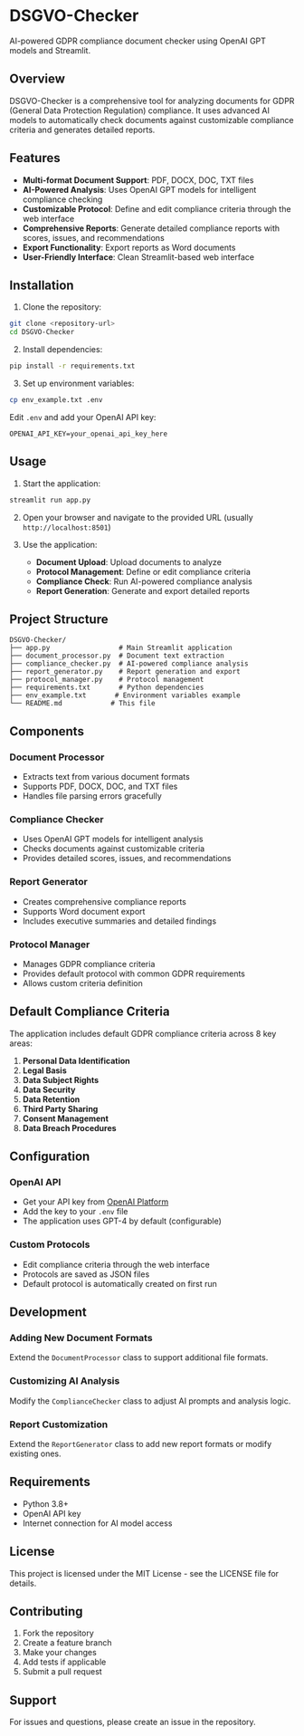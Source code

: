 # DSGVO-Checker

AI-powered GDPR compliance document checker using OpenAI GPT models and Streamlit.

## Overview

DSGVO-Checker is a comprehensive tool for analyzing documents for GDPR (General Data Protection Regulation) compliance. It uses advanced AI models to automatically check documents against customizable compliance criteria and generates detailed reports.

## Features

- **Multi-format Document Support**: PDF, DOCX, DOC, TXT files
- **AI-Powered Analysis**: Uses OpenAI GPT models for intelligent compliance checking
- **Customizable Protocol**: Define and edit compliance criteria through the web interface
- **Comprehensive Reports**: Generate detailed compliance reports with scores, issues, and recommendations
- **Export Functionality**: Export reports as Word documents
- **User-Friendly Interface**: Clean Streamlit-based web interface

## Installation

1. Clone the repository:
```bash
git clone <repository-url>
cd DSGVO-Checker
```

2. Install dependencies:
```bash
pip install -r requirements.txt
```

3. Set up environment variables:
```bash
cp env_example.txt .env
```
Edit `.env` and add your OpenAI API key:
```
OPENAI_API_KEY=your_openai_api_key_here
```

## Usage

1. Start the application:
```bash
streamlit run app.py
```

2. Open your browser and navigate to the provided URL (usually `http://localhost:8501`)

3. Use the application:
   - **Document Upload**: Upload documents to analyze
   - **Protocol Management**: Define or edit compliance criteria
   - **Compliance Check**: Run AI-powered compliance analysis
   - **Report Generation**: Generate and export detailed reports

## Project Structure

```
DSGVO-Checker/
├── app.py                 # Main Streamlit application
├── document_processor.py  # Document text extraction
├── compliance_checker.py  # AI-powered compliance analysis
├── report_generator.py    # Report generation and export
├── protocol_manager.py    # Protocol management
├── requirements.txt       # Python dependencies
├── env_example.txt       # Environment variables example
└── README.md            # This file
```

## Components

### Document Processor
- Extracts text from various document formats
- Supports PDF, DOCX, DOC, and TXT files
- Handles file parsing errors gracefully

### Compliance Checker
- Uses OpenAI GPT models for intelligent analysis
- Checks documents against customizable criteria
- Provides detailed scores, issues, and recommendations

### Report Generator
- Creates comprehensive compliance reports
- Supports Word document export
- Includes executive summaries and detailed findings

### Protocol Manager
- Manages GDPR compliance criteria
- Provides default protocol with common GDPR requirements
- Allows custom criteria definition

## Default Compliance Criteria

The application includes default GDPR compliance criteria across 8 key areas:

1. **Personal Data Identification**
2. **Legal Basis**
3. **Data Subject Rights**
4. **Data Security**
5. **Data Retention**
6. **Third Party Sharing**
7. **Consent Management**
8. **Data Breach Procedures**

## Configuration

### OpenAI API
- Get your API key from [OpenAI Platform](https://platform.openai.com/api-keys)
- Add the key to your `.env` file
- The application uses GPT-4 by default (configurable)

### Custom Protocols
- Edit compliance criteria through the web interface
- Protocols are saved as JSON files
- Default protocol is automatically created on first run

## Development

### Adding New Document Formats
Extend the `DocumentProcessor` class to support additional file formats.

### Customizing AI Analysis
Modify the `ComplianceChecker` class to adjust AI prompts and analysis logic.

### Report Customization
Extend the `ReportGenerator` class to add new report formats or modify existing ones.

## Requirements

- Python 3.8+
- OpenAI API key
- Internet connection for AI model access

## License

This project is licensed under the MIT License - see the LICENSE file for details.

## Contributing

1. Fork the repository
2. Create a feature branch
3. Make your changes
4. Add tests if applicable
5. Submit a pull request

## Support

For issues and questions, please create an issue in the repository.